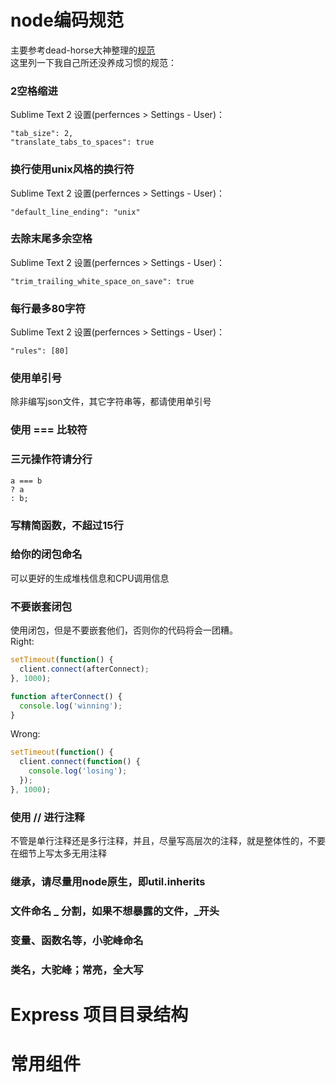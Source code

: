 # node编码规范
主要参考dead-horse大神整理的[规范](https://github.com/dead-horse/node-style-guide)  
这里列一下我自己所还没养成习惯的规范：  
### 2空格缩进
Sublime Text 2 设置(perfernces > Settings - User)：  

    "tab_size": 2,
    "translate_tabs_to_spaces": true
    
### 换行使用unix风格的换行符
Sublime Text 2 设置(perfernces > Settings - User)：  

    "default_line_ending": "unix"
    
### 去除末尾多余空格
Sublime Text 2 设置(perfernces > Settings - User)：  

    "trim_trailing_white_space_on_save": true
    
### 每行最多80字符
Sublime Text 2 设置(perfernces > Settings - User)： 

    "rules": [80]
    
### 使用单引号
除非编写json文件，其它字符串等，都请使用单引号

### 使用 === 比较符

### 三元操作符请分行

    a === b
    ? a
    : b;
    
### 写精简函数，不超过15行

### 给你的闭包命名
可以更好的生成堆栈信息和CPU调用信息

### 不要嵌套闭包
使用闭包，但是不要嵌套他们，否则你的代码将会一团糟。  
Right:  
```js
setTimeout(function() {
  client.connect(afterConnect);
}, 1000);

function afterConnect() {
  console.log('winning');
}
```
Wrong:  

```js
setTimeout(function() {
  client.connect(function() {
    console.log('losing');
  });
}, 1000);
```

### 使用 // 进行注释
不管是单行注释还是多行注释，并且，尽量写高层次的注释，就是整体性的，不要在细节上写太多无用注释

### 继承，请尽量用node原生，即util.inherits

### 文件命名 _ 分割，如果不想暴露的文件，_开头

### 变量、函数名等，小驼峰命名

### 类名，大驼峰；常亮，全大写


# Express 项目目录结构

# 常用组件
